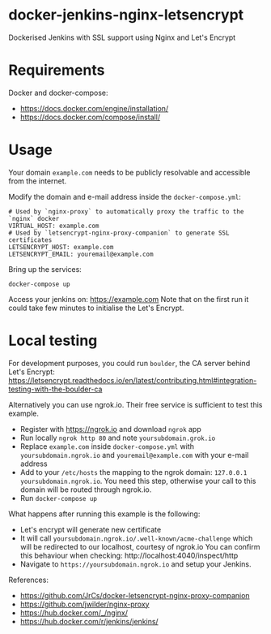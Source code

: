 # docker-jenkins-nginx-letsencrypt

Dockerised Jenkins with SSL support using Nginx and Let's Encrypt

# Requirements

Docker and docker-compose:
* https://docs.docker.com/engine/installation/
* https://docs.docker.com/compose/install/

# Usage

Your domain `example.com` needs to be publicly resolvable and accessible from the internet.

Modify the domain and e-mail address inside the `docker-compose.yml`:

```
# Used by `nginx-proxy` to automatically proxy the traffic to the `nginx` docker
VIRTUAL_HOST: example.com
# Used by `letsencrypt-nginx-proxy-companion` to generate SSL certificates
LETSENCRYPT_HOST: example.com
LETSENCRYPT_EMAIL: youremail@example.com
```

Bring up the services:

```
docker-compose up
```

Access your jenkins on: https://example.com
Note that on the first run it could take few minutes to initialise the Let's Encrypt.

# Local testing

For development purposes, you could run `boulder`, the CA server behind Let's Encrypt: https://letsencrypt.readthedocs.io/en/latest/contributing.html#integration-testing-with-the-boulder-ca

Alternatively you can use ngrok.io. Their free service is sufficient to test this example.

* Register with https://ngrok.io and download `ngrok` app
* Run locally `ngrok http 80` and note `yoursubdomain.grok.io`
* Replace `example.com` inside `docker-compose.yml` with `yoursubdomain.ngrok.io` and `youremail@example.com` with your e-mail address
* Add to your `/etc/hosts` the mapping to the ngrok domain: `127.0.0.1 yoursubdomain.ngrok.io`. You need this step, otherwise your call to this domain will be routed through ngrok.io.
* Run `docker-compose up`

What happens after running this example is the following:
* Let's encrypt will generate new certificate
* It will call `yoursubdomain.ngrok.io/.well-known/acme-challenge` which will be redirected to our localhost, courtesy of ngrok.io You can confirm this behaviour when checking: http://localhost:4040/inspect/http
* Navigate to `https://yoursubdomain.ngrok.io` and setup your Jenkins. 

References:
* https://github.com/JrCs/docker-letsencrypt-nginx-proxy-companion
* https://github.com/jwilder/nginx-proxy
* https://hub.docker.com/_/nginx/
* https://hub.docker.com/r/jenkins/jenkins/
